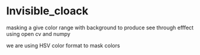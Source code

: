 # Invisible_cloack
masking a give color range with background to produce see through efffect using open cv and numpy

we are using HSV color format to mask colors
